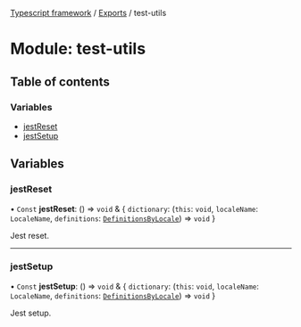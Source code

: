 [Typescript framework](../index.md) / [Exports](../modules.md) / test-utils

# Module: test-utils

## Table of contents

### Variables

- [jestReset](test_utils.md#jestreset)
- [jestSetup](test_utils.md#jestsetup)

## Variables

### jestReset

• `Const` **jestReset**: () => `void` & { `dictionary`: (`this`: `void`, `localeName`: `LocaleName`, `definitions`: [`DefinitionsByLocale`](facade_implementations_lang_dictionary.md#definitionsbylocale)) => `void`  }

Jest reset.

___

### jestSetup

• `Const` **jestSetup**: () => `void` & { `dictionary`: (`this`: `void`, `localeName`: `LocaleName`, `definitions`: [`DefinitionsByLocale`](facade_implementations_lang_dictionary.md#definitionsbylocale)) => `void`  }

Jest setup.

